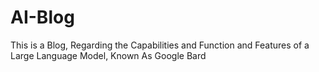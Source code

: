# AI-Blog
This is a Blog, Regarding the Capabilities and Function and Features of a Large Language Model, Known As Google Bard
